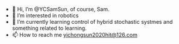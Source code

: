 - 👋 Hi, I’m @YCSamSun, of course, Sam.
- 👀 I’m interested in robotics
- 🌱 I’m currently learning control of hybrid stochastic systmes and something related to learning.
- 📫 How to reach me yichongsun2020hit@126.com

<!---
YCSamSun/YCSamSun is a ✨ special ✨ repository because its `README.md` (this file) appears on your GitHub profile.
You can click the Preview link to take a look at your changes.
--->
